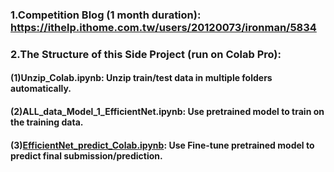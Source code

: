 ### 1.Competition Blog (1 month duration): https://ithelp.ithome.com.tw/users/20120073/ironman/5834

### 2.The Structure of this Side Project (run on Colab Pro):
#### (1)Unzip_Colab.ipynb: Unzip train/test data in multiple folders automatically.
#### (2)ALL_data_Model_1_EfficientNet.ipynb: Use pretrained model to train on the training data.
#### (3)[EfficientNet_predict_Colab.ipynb](https://github.com/LeeYS0827/2022_learning_AIdea/blob/main/EfficientNet_predict_Colab.ipynb): Use Fine-tune pretrained model to predict final submission/prediction.

